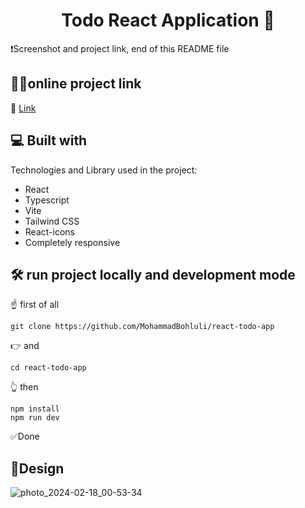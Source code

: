 <h1 align="center" id="title">Todo React Application 📃</h1>

❗Screenshot and project link, end of this README file

## 👨‍💻online project link

🔗 [Link](https://65d12cf90e2459e65f04e0d7--doctor-care-mbh.netlify.app/)

<h2>💻 Built with</h2>

Technologies and Library used in the project:

- React
- Typescript
- Vite
- Tailwind CSS
- React-icons
- Completely responsive

<h2>🛠️ run project locally and development mode</h2>
<p>☝️ first of all</p>

```
git clone https://github.com/MohammadBohluli/react-todo-app
```

<p>👉 and </p>

```
cd react-todo-app
```

<p>👆 then </p>

```
npm install
npm run dev
```

<p>✅Done</p>

<h2> 🎨Design </h2>

![photo_2024-02-18_00-53-34](https://github.com/MohammadBohluli/doctors-care/assets/84536105/eff12e5a-6707-41cf-bbda-91e318e3353a)
